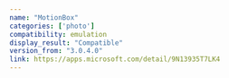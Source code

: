 ```yaml
---
name: "MotionBox"
categories: ['photo']
compatibility: emulation
display_result: "Compatible"
version_from: "3.0.4.0"
link: https://apps.microsoft.com/detail/9N13935T7LK4
---
```

